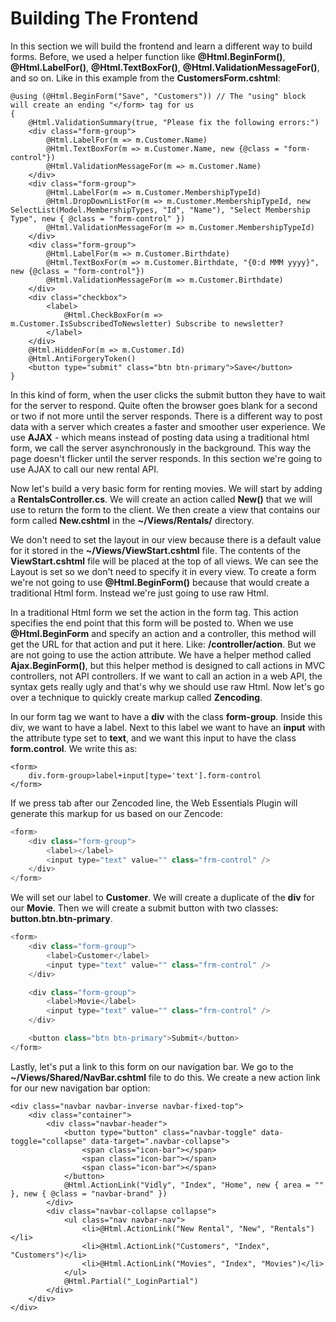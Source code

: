 # Building The Frontend

In this section we will build the frontend and learn a different way to build forms. Before, we used a helper function like **@Html.BeginForm()**, **@Html.LabelFor()**, **@Html.TextBoxFor()**, **@Html.ValidationMessageFor()**, and so on. Like in this example from the **CustomersForm.cshtml**:

```
@using (@Html.BeginForm("Save", "Customers")) // The "using" block will create an ending "</form> tag for us
{
    @Html.ValidationSummary(true, "Please fix the following errors:")
    <div class="form-group">
        @Html.LabelFor(m => m.Customer.Name)
        @Html.TextBoxFor(m => m.Customer.Name, new {@class = "form-control"})
        @Html.ValidationMessageFor(m => m.Customer.Name)
    </div>
    <div class="form-group">
        @Html.LabelFor(m => m.Customer.MembershipTypeId)
        @Html.DropDownListFor(m => m.Customer.MembershipTypeId, new SelectList(Model.MembershipTypes, "Id", "Name"), "Select Membership Type", new { @class = "form-control" })
        @Html.ValidationMessageFor(m => m.Customer.MembershipTypeId)
    </div>
    <div class="form-group">
        @Html.LabelFor(m => m.Customer.Birthdate)
        @Html.TextBoxFor(m => m.Customer.Birthdate, "{0:d MMM yyyy}", new {@class = "form-control"})
        @Html.ValidationMessageFor(m => m.Customer.Birthdate)
    </div>
    <div class="checkbox">
        <label>
            @Html.CheckBoxFor(m => m.Customer.IsSubscribedToNewsletter) Subscribe to newsletter?
        </label>
    </div>
    @Html.HiddenFor(m => m.Customer.Id)
    @Html.AntiForgeryToken()
    <button type="submit" class="btn btn-primary">Save</button>
}
```

In this kind of form, when the user clicks the submit button they have to wait for the server to respond. Quite often the browser goes blank for a second or two if not more until the server responds. There is a different way to post data with a server which creates a faster and smoother user experience. We use **AJAX** - which means instead of posting data using a traditional html form, we call the server asynchronously in the background. This way the page doesn't flicker until the server responds. In this section we're going to use AJAX to call our new rental API.

Now let's build a very basic form for renting movies. We will start by adding a **RentalsController.cs**. We will create an action called **New()** that we will use to return the form to the client. We then create a view that contains our form called **New.cshtml** in the **~/Views/Rentals/** directory.

We don't need to set the layout in our view because there is a default value for it stored in the **~/Views/ViewStart.cshtml** file. The contents of the **ViewStart.cshtml** file will be placed at the top of all views. We can see the Layout is set so we don't need to specify it in every view. To create a form we're not going to use **@Html.BeginForm()** because that would create a traditional Html form. Instead we're just going to use raw Html.

In a traditional Html form we set the action in the form tag. This action specifies the end point that this form will be posted to. When we use **@Html.BeginForm** and specify an action and a controller, this method will get the URL for that action and put it here. Like: **/controller/action**. But we are not going to use the action attribute. We have a helper method called **Ajax.BeginForm()**, but this helper method is designed to call actions in MVC controllers, not API controllers. If we want to call an action in a web API, the syntax gets really ugly and that's why we should use raw Html. Now let's go over a technique to quickly create markup called **Zencoding**.

In our form tag we want to have a **div** with the class **form-group**. Inside this div, we want to have a label. Next to this label we want to have an **input** with the attribute type set to **text**, and we want this input to have the class **form.control**. We write this as:

```
<form>
    div.form-group>label+input[type='text'].form-control
</form>
```

If we press tab after our Zencoded line, the Web Essentials Plugin will generate this markup for us based on our Zencode:

```cs
<form>
    <div class="form-group">
        <label></label>
        <input type="text" value="" class="frm-control" />
    </div>
</form>
```

We will set our label to **Customer**. We will create a duplicate of the **div** for our **Movie**. Then we will create a submit button with two classes: **button.btn.btn-primary**.

```cs
<form>
    <div class="form-group">
        <label>Customer</label>
        <input type="text" value="" class="frm-control" />
    </div>

    <div class="form-group">
        <label>Movie</label>
        <input type="text" value="" class="frm-control" />
    </div>

    <button class="btn btn-primary">Submit</button>
</form>
```

Lastly, let's put a link to this form on our navigation bar. We go to the **~/Views/Shared/NavBar.cshtml** file to do this. We create a new action link for our new navigation bar option:

```
<div class="navbar navbar-inverse navbar-fixed-top">
    <div class="container">
        <div class="navbar-header">
            <button type="button" class="navbar-toggle" data-toggle="collapse" data-target=".navbar-collapse">
                <span class="icon-bar"></span>
                <span class="icon-bar"></span>
                <span class="icon-bar"></span>
            </button>
            @Html.ActionLink("Vidly", "Index", "Home", new { area = "" }, new { @class = "navbar-brand" })
        </div>
        <div class="navbar-collapse collapse">
            <ul class="nav navbar-nav">
                <li>@Html.ActionLink("New Rental", "New", "Rentals")</li>
                <li>@Html.ActionLink("Customers", "Index", "Customers")</li>
                <li>@Html.ActionLink("Movies", "Index", "Movies")</li>
            </ul>
            @Html.Partial("_LoginPartial")
        </div>
    </div>
</div>
```
